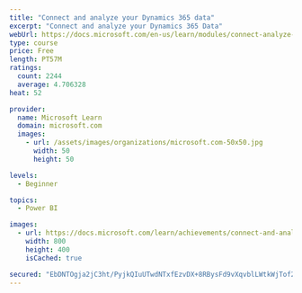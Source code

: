 ```yaml
---
title: "Connect and analyze your Dynamics 365 data​"
excerpt: "Connect and analyze your Dynamics 365 Data​"
webUrl: https://docs.microsoft.com/en-us/learn/modules/connect-analyze-dynamics-365-data/
type: course
price: Free
length: PT57M
ratings:
  count: 2244
  average: 4.706328
heat: 52

provider:
  name: Microsoft Learn
  domain: microsoft.com
  images:
    - url: /assets/images/organizations/microsoft.com-50x50.jpg
      width: 50
      height: 50

levels:
  - Beginner

topics:
  - Power BI

images:
  - url: https://docs.microsoft.com/learn/achievements/connect-and-analyze-your-microsoft-dynamics-365-data-social.png
    width: 800
    height: 400
    isCached: true

secured: "EbDNTOgja2jC3ht/PyjkQIuUTwdNTxfEzvDX+8RBysFd9vXqvblLWtkWjTof2dPJmcKvBBir+TwajbVpcxZvUdPIELVh8e8Ngp8UtgxiSiGtSXlo+DiXoA0vBGop/unt8JCI5FXJmEjA9KT3aP1Ha3UdLL6S4zxHyJJEBiwjOkaxT/IXZWr4TKqBUgWFEvLFZaFOU79ipUlyuJVXW/VyIPz+c3HW22xXnd9cq9e546iGogytkzixkVNBBWyWIkXEmYYMfk+3q+ncCwShoz/K+kCg1BXfNyrSuRqX0oXYYo50sHXjVYUF9aOS7NWCNc/0FdcDnhn44zXzNjcrCrotsNmfqGza9QBQjesRMFZiBzRuUy7lubrnxuJTbmKDobeADM4NJlVR4c3gY5CIksRUE5f4yf3rfkwYaHhhZcUQ7JU=;T7WMQIb8YzjQZwEyCO8SpQ=="
---
```


